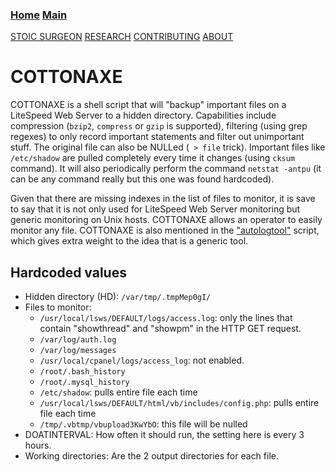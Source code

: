 ### [Home](https://CybernetiX-S3C.github.io)   [Main](https://CybernetiX-S3C.github.io/main)

[STOIC SURGEON](https://CybernetiX-S3C.github.io/main/stoicsurgeon)
[RESEARCH](https://CybernetiX-S3C.github.io/main/stoicsurgeon/research)
[CONTRIBUTING](https://CybernetiX-S3C.github.io/main/stoicsurgeon/contrib)
[ABOUT](https://CybernetiX-S3C.github.io/main/stoicsurgeon/about)

# COTTONAXE

COTTONAXE is a shell script that will "backup" important files on a LiteSpeed Web Server to a hidden directory. Capabilities include compression (`bzip2`, `compress` or `gzip` is supported), filtering (using grep regexes) to only record important statements and filter out unimportant stuff. The original file can also be NULLed (` > file` trick). Important files like `/etc/shadow` are pulled completely every time it changes (using `cksum` command). It will also periodically perform the command `netstat -antpu` (it can be any command really but this one was found hardcoded).

Given that there are missing indexes in the list of files to monitor, it is save to say that it is not only used for LiteSpeed Web Server monitoring but generic monitoring on Unix hosts. COTTONAXE allows an operator to easily monitor any file. COTTONAXE is also mentioned in the ["autologtool"](https://github.com/stoicsurgeon/EQGRP_Linux/blob/master/Linux/etc/autologtool#L22) script, which gives extra weight to the idea that is a generic tool.

## Hardcoded values

* Hidden directory (HD): `/var/tmp/.tmpMep0gI/`
* Files to monitor:
	* `/usr/local/lsws/DEFAULT/logs/access.log`: only the lines that contain "showthread" and "showpm" in the HTTP GET request.
	* `/var/log/auth.log`
	* `/var/log/messages`
	* `/usr/local/cpanel/logs/access_log`: not enabled.
	* `/root/.bash_history`
	* `/root/.mysql_history`
	* `/etc/shadow`: pulls entire file each time
	* `/usr/local/lsws/DEFAULT/html/vb/includes/config.php`: pulls entire file each time
	* `/tmp/.vbtmp/vbupload3KwYbO`: this file will be nulled
* DOATINTERVAL: How often it should run, the setting here is every 3 hours.
* Working directories: Are the 2 output directories for each file.

